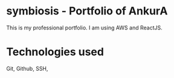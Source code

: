 # symbiosis - Portfolio of AnkurA
This is my professional portfolio. I am using AWS and ReactJS.

# Technologies used
Git, Github,
SSH, 
